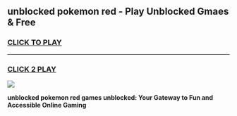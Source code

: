 
## unblocked pokemon red - Play Unblocked Gmaes & Free
<h3>
<a href="https://news.freeplayer.one?title=unblocked_pokemon_red&ref=16F">CLICK TO PLAY</a></h3>
<hr>

<h3>
<a href="https://news.freeplayer.one?title=unblocked_pokemon_red&ref=16F">CLICK 2 PLAY</a>
  
</h3>

<a href="https://news.freeplayer.one?title=unblocked_pokemon_red&ref=16F/"><img src="https://clearcache.store/games.png"></a>


**unblocked pokemon red games unblocked: Your Gateway to Fun and Accessible Online Gaming**
